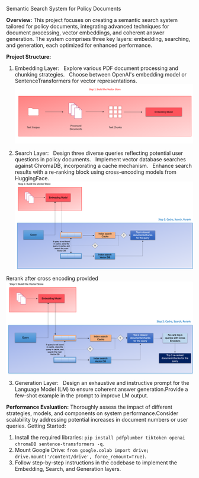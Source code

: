 Semantic Search System for Policy Documents

**Overview:**
This project focuses on creating a semantic search system tailored for policy documents, integrating advanced techniques for document processing, vector embeddings, and coherent answer generation. The system comprises three key layers: embedding, searching, and generation, each optimized for enhanced performance.

**Project Structure:**
1. Embedding Layer:   Explore various PDF document processing and chunking strategies.   Choose between OpenAI's embedding model or SentenceTransformers for vector representations.
![image](https://github.com/pavindannatrajan/HelpMateAI_RAG_GenAI/blob/main/306600208-13900519-31eb-4969-a285-8d69878b4dc7.png)


2. Search Layer:   Design three diverse queries reflecting potential user questions in policy documents.   Implement vector database searches against ChromaDB, incorporating a cache mechanism.   Enhance search results with a re-ranking block using cross-encoding models from HuggingFace.
![image](https://github.com/pavindannatrajan/HelpMateAI_RAG_GenAI/blob/main/306600351-33012414-75dd-45cd-9dcd-57a7dbfc4d8d.png)

Rerank after cross encoding provided
![image](https://github.com/pavindannatrajan/HelpMateAI_RAG_GenAI/blob/main/306600459-5b7c42ba-71dc-4511-b3e7-9a8b4e7da82d.png)

3. Generation Layer:   Design an exhaustive and instructive prompt for the Language Model (LM) to ensure coherent answer generation.Provide a few-shot example in the prompt to improve LM output.

   
**Performance Evaluation:**
Thoroughly assess the impact of different strategies, models, and components on system performance.Consider scalability by addressing potential increases in document numbers or user queries.
Getting Started:
1. Install the required libraries: `pip install pdfplumber tiktoken openai chromaDB sentence-transformers -q`.
2. Mount Google Drive: `from google.colab import drive; drive.mount('/content/drive', force_remount=True)`.
3. Follow step-by-step instructions in the codebase to implement the Embedding, Search, and Generation layers.
